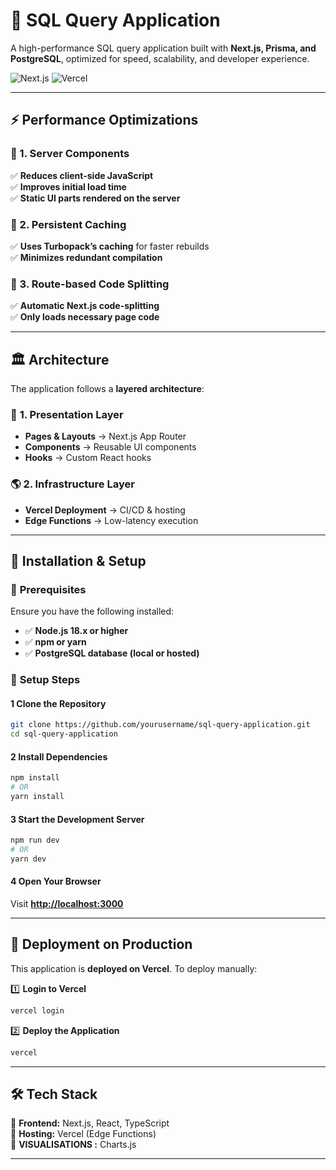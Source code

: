 
# 🚀 SQL Query Application  

A high-performance SQL query application built with **Next.js, Prisma, and PostgreSQL**, optimized for speed, scalability, and developer experience.  

![Next.js](https://img.shields.io/badge/Next.js-000?logo=next.js&logoColor=white)  ![Vercel](https://img.shields.io/badge/Deployed%20on-Vercel-black?logo=vercel)

---

## ⚡️ Performance Optimizations  

### 🔹 1. Server Components  
✅ **Reduces client-side JavaScript**  
✅ **Improves initial load time**  
✅ **Static UI parts rendered on the server**  

### 🔹 2. Persistent Caching  
✅ **Uses Turbopack’s caching** for faster rebuilds  
✅ **Minimizes redundant compilation**  

### 🔹 3. Route-based Code Splitting  
✅ **Automatic Next.js code-splitting**  
✅ **Only loads necessary page code**  


---

## 🏛 Architecture  

The application follows a **layered architecture**:  

### 🎨 **1. Presentation Layer**  
- **Pages & Layouts** → Next.js App Router  
- **Components** → Reusable UI components  
- **Hooks** → Custom React hooks  
  

### 🌎 **2. Infrastructure Layer**  
- **Vercel Deployment** → CI/CD & hosting  
- **Edge Functions** → Low-latency execution  

---

## 📌 Installation & Setup  

### 🔹 **Prerequisites**  
Ensure you have the following installed:  
- ✅ **Node.js 18.x or higher**  
- ✅ **npm or yarn**  
- ✅ **PostgreSQL database (local or hosted)**  

### 🔹 **Setup Steps**  

#### 1️ Clone the Repository  
```bash
git clone https://github.com/yourusername/sql-query-application.git
cd sql-query-application
```

#### 2 Install Dependencies  
```bash
npm install
# OR
yarn install
```


#### 3 Start the Development Server  
```bash
npm run dev
# OR
yarn dev
```

#### 4 Open Your Browser  
Visit **[http://localhost:3000](http://localhost:3000)**  

---

## 🚀 Deployment on Production  

This application is **deployed on Vercel**. To deploy manually:  

1️⃣ **Login to Vercel**  
```bash
vercel login
```

2️⃣ **Deploy the Application**  
```bash
vercel
```

---

## 🛠 Tech Stack  

🔹 **Frontend:** Next.js, React, TypeScript    
🔹 **Hosting:** Vercel (Edge Functions)  
🔹 **VISUALISATIONS :** Charts.js 

---

